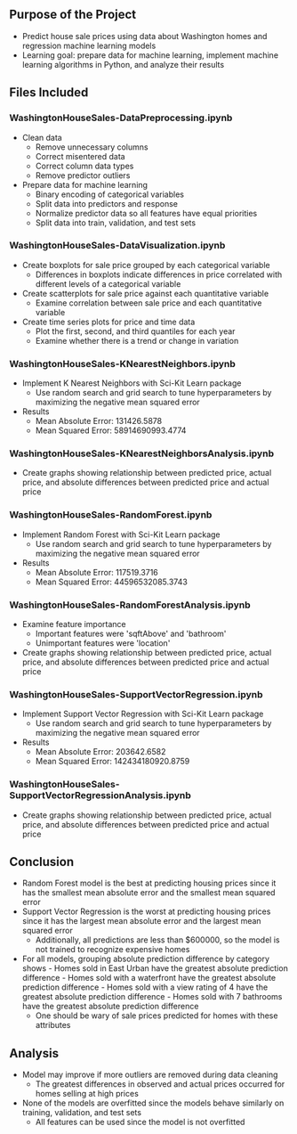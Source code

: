 ## Purpose of the Project
- Predict house sale prices using data about Washington homes and regression machine learning models
- Learning goal: prepare data for machine learning, implement machine learning algorithms in Python, and analyze their results
## Files Included
### WashingtonHouseSales-DataPreprocessing.ipynb
- Clean  data
	- Remove unnecessary columns
	- Correct misentered data
	- Correct column data types
	- Remove predictor outliers
- Prepare data for machine learning
	- Binary encoding of categorical variables
	- Split data into predictors and response
	- Normalize predictor data so all features have equal priorities
	- Split data into train, validation, and test sets
### WashingtonHouseSales-DataVisualization.ipynb
- Create boxplots for sale price grouped by each categorical variable
	- Differences in boxplots indicate differences in price correlated with different levels of a categorical variable
- Create scatterplots for sale price against each quantitative variable
	- Examine correlation between sale price and each quantitative variable
- Create time series plots for price and time data
	- Plot the first, second, and third quantiles for each year
	- Examine whether there is a trend or change in variation
### WashingtonHouseSales-KNearestNeighbors.ipynb
- Implement K Nearest Neighbors with Sci-Kit Learn package
	- Use random search and grid search to tune hyperparameters by maximizing the negative mean squared error
- Results
	- Mean Absolute Error: 131426.5878
	- Mean Squared Error: 58914690993.4774
### WashingtonHouseSales-KNearestNeighborsAnalysis.ipynb
- Create graphs showing relationship between predicted price, actual price, and absolute differences between predicted price and actual price
### WashingtonHouseSales-RandomForest.ipynb
- Implement Random Forest with Sci-Kit Learn package
	- Use random search and grid search to tune hyperparameters by maximizing the negative mean squared error
- Results
	- Mean Absolute Error: 117519.3716
	- Mean Squared Error: 44596532085.3743
### WashingtonHouseSales-RandomForestAnalysis.ipynb
- Examine feature importance
	- Important features were 'sqftAbove' and 'bathroom'
	- Unimportant features were 'location'
- Create graphs showing relationship between predicted price, actual price, and absolute differences between predicted price and actual price
### WashingtonHouseSales-SupportVectorRegression.ipynb
- Implement Support Vector Regression with Sci-Kit Learn package
	- Use random search and grid search to tune hyperparameters by maximizing the negative mean squared error
- Results
	- Mean Absolute Error: 203642.6582
	- Mean Squared Error: 142434180920.8759
### WashingtonHouseSales-SupportVectorRegressionAnalysis.ipynb
- Create graphs showing relationship between predicted price, actual price, and absolute differences between predicted price and actual price
## Conclusion
- Random Forest model is the best at predicting housing prices since it has the smallest mean absolute error and the smallest mean squared error
- Support Vector Regression is the worst at predicting housing prices since it has the largest mean absolute error and the largest mean squared error
	- Additionally, all predictions are less than $600000, so the model is not trained to recognize expensive homes
- For all models, grouping absolute prediction difference by category shows
		- Homes sold in East Urban have the greatest absolute prediction difference
		- Homes sold with a waterfront have the greatest absolute prediction difference
		- Homes sold with a view rating of 4 have the greatest absolute prediction difference
		- Homes sold with 7 bathrooms have the greatest absolute prediction difference
	- One should be wary of sale prices predicted for homes with these attributes
## Analysis
- Model may improve if more outliers are removed during data cleaning
	- The greatest differences in observed and actual prices occurred for homes selling at high prices 
- None of the models are overfitted since the models behave similarly on training, validation, and test sets
	- All features can be used since the model is not overfitted
